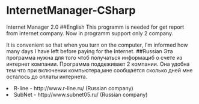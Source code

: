 # InternetManager-CSharp
Internet Manager 2.0
##English
This programm is needed for get report from internet company.
Now in programm support only 2 company.

It is convenient so that when you turn on the computer, I'm informed how many days I have left before paying for the Internet.
##Russian
Эта программа нужна для того чтоб получаться информациб о счете из интернет компании.
Программа поддеживает 2 компании.
Она удобна тем что при включении компьютера,мне сообщается сколько дней мне осталось до оплаты интернета.
<li>R-line - http://www.r-line.ru/ (Russian company)
<li>SubNet - http://www.subnet05.ru/ (Russian company)
